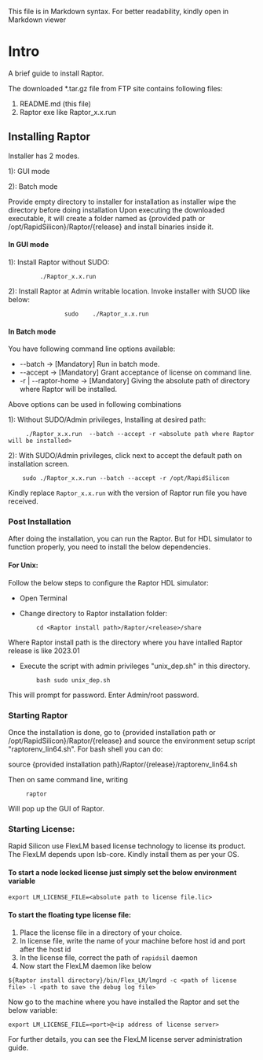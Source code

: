 
This file is in Markdown syntax. For better readability, kindly open in Markdown viewer

# Intro 
A brief guide to install Raptor.

The downloaded *.tar.gz file from FTP site contains following files:

1. README.md (this file)
2. Raptor exe like Raptor_x.x.run

## Installing Raptor

Installer has 2 modes. 

1): GUI mode

2): Batch mode

Provide empty directory to installer for installation as installer wipe the directory before doing installation
Upon executing the downloaded executable, it will create a folder named as {provided path or /opt/RapidSilicon}/Raptor/{release} and install binaries inside it.

#### In GUI mode

1): Install Raptor without SUDO:

```
         ./Raptor_x.x.run 
```

2): Install Raptor at Admin writable location. Invoke installer with SUOD like below: 

```
                sudo    ./Raptor_x.x.run 
```

#### In Batch mode

You have following command line options available:

* --batch                   -> [Mandatory] Run in batch mode.
* --accept                  -> [Mandatory] Grant acceptance of license on command line. 
* -r | --raptor-home        -> [Mandatory] Giving the absolute path of directory where Raptor will be installed. 


Above options can be used in following combinations

1): Without SUDO/Admin privileges, Installing at desired path:

```
     ./Raptor_x.x.run  --batch --accept -r <absolute path where Raptor will be installed>
```

2): With SUDO/Admin privileges, click next to accept the default path on installation screen. 

```
    sudo ./Raptor_x.x.run --batch --accept -r /opt/RapidSilicon
```

Kindly replace `Raptor_x.x.run` with the version of Raptor run file you have received.

### Post Installation

After doing the installation, you can run the Raptor. But for HDL simulator to function properly, you need to install the below dependencies.
#### For Unix:

Follow the below steps to configure the Raptor HDL simulator:

* Open Terminal

* Change directory to Raptor installation folder:

```
        cd <Raptor install path>/Raptor/<release>/share
```

Where Raptor install path is the directory where you have intalled Raptor
release is like 2023.01

* Execute the script with admin privileges "unix_dep.sh" in this directory.

```
        bash sudo unix_dep.sh
```

This will prompt for password. Enter Admin/root password. 

### Starting Raptor

Once the installation is done, go to {provided installation path or /opt/RapidSilicon}/Raptor/{release} and source the environment setup script "raptorenv_lin64.sh". For bash shell you can do:

source {provided installation path}/Raptor/{release}/raptorenv_lin64.sh

Then on same command line, writing

         raptor

Will pop up the GUI of Raptor.

### Starting License:

Rapid Silicon use FlexLM based license technology to license its product. The FlexLM depends upon lsb-core. Kindly install them as per your OS.

#### To start a node locked license just simply set the below environment variable

```
export LM_LICENSE_FILE=<absolute path to license file.lic>
```

#### To start the floating type license file:

1. Place the license file in a directory of your choice.
2. In license file, write the name of your machine before host id and port after the host id
3. In the license file, correct the path of `rapidsil` daemon 
4. Now start the FlexLM daemon like below

```
${Raptor install directory}/bin/Flex_LM/lmgrd -c <path of license file> -l <path to save the debug log file>
```

Now go to the machine where you have installed the Raptor and set the below variable:

```
export LM_LICENSE_FILE=<port>@<ip address of license server>
```

For further details, you can see the FlexLM license server administration guide.

